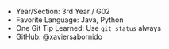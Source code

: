 - Year/Section: 3rd Year / G02
- Favorite Language:  Java, Python
- One Git Tip Learned:  Use `git status` always
- GitHub: @xaviersabornido
